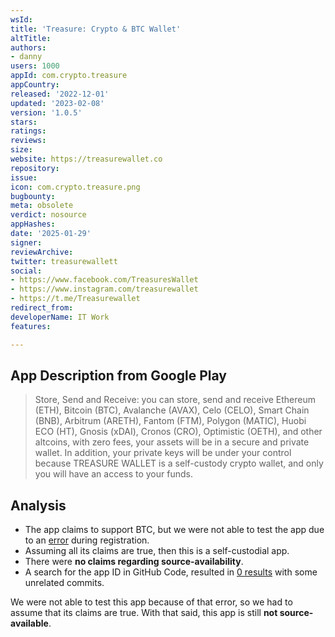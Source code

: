 ```yaml
---
wsId: 
title: 'Treasure: Crypto & BTC Wallet'
altTitle: 
authors:
- danny
users: 1000
appId: com.crypto.treasure
appCountry: 
released: '2022-12-01'
updated: '2023-02-08'
version: '1.0.5'
stars: 
ratings: 
reviews: 
size: 
website: https://treasurewallet.co
repository: 
issue: 
icon: com.crypto.treasure.png
bugbounty: 
meta: obsolete
verdict: nosource
appHashes: 
date: '2025-01-29'
signer: 
reviewArchive: 
twitter: treasurewallett
social:
- https://www.facebook.com/TreasuresWallet
- https://www.instagram.com/treasurewallet
- https://t.me/Treasurewallet
redirect_from: 
developerName: IT Work
features: 

---
```


## App Description from Google Play

> Store, Send and Receive: you can store, send and receive Ethereum (ETH), Bitcoin (BTC), Avalanche (AVAX), Celo (CELO), Smart Chain (BNB), Arbitrum (ARETH), Fantom (FTM), Polygon (MATIC), Huobi ECO (HT), Gnosis (xDAI), Cronos (CRO), Optimistic (OETH), and other altcoins, with zero fees, your assets will be in a secure and private wallet. In addition, your private keys will be under your control because TREASURE WALLET is a self-custody crypto wallet, and only you will have an access to your funds.

## Analysis

- The app claims to support BTC, but we were not able to test the app due to an [error](https://twitter.com/BitcoinWalletz/status/1696794251789771086) during registration. 
- Assuming all its claims are true, then this is a self-custodial app. 
- There were **no claims regarding source-availability**.
- A search for the app ID in GitHub Code, resulted in [0 results](https://github.com/search?q=com.crypto.treasure&type=code) with some unrelated commits.

We were not able to test this app because of that error, so we had to assume that its claims are true. With that said, this app is still **not source-available**.
